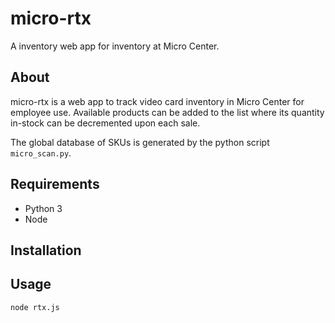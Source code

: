 # micro-rtx

A inventory web app for inventory at Micro Center.

## About

micro-rtx is a web app to track video card inventory in Micro Center for employee use. Available products can be added to the list where its quantity in-stock can be decremented upon each sale.

The global database of SKUs is generated by the python script `micro_scan.py`. 

## Requirements

- Python 3
- Node

## Installation

## Usage

```
node rtx.js
```
